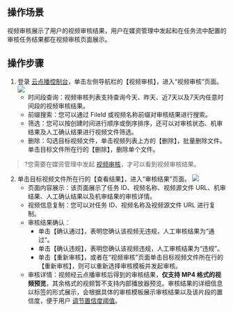 ## 操作场景
视频审核展示了用户的视频审核结果，用户在媒资管理中发起和在任务流中配置的审核任务结果都在视频审核页面展示。

## 操作步骤

1. 登录 [云点播控制台](https://console.cloud.tencent.com/vod/overview)，单击左侧导航栏的【视频审核】，进入“视频审核”页面。
![](https://main.qcloudimg.com/raw/226920768d74a5acccbc1393493c1a59.png)
	- 时间段查询：视频审核列表支持查询今天、昨天、近7天以及7天内任意时间段的视频审核结果。
	- 前缀搜索：您可以通过 FileId 或视频名称前缀对审核结果进行搜索。
	- 筛选：您可以按创建时间进行顺序或倒序排序，还可以对审核状态、机审结果及人工确认结果进行视频文件筛选。
	- 删除：勾选目标视频文件，单击视频列表上方的【删除】，批量删除文件。单击目标文件所在行的【删除】，删除单个文件。
	
>?您需要在媒资管理中发起 [视频审核](https://cloud.tencent.com/document/product/266/36448)，才可以看到视频审核结果。

2. 单击目标视频文件所在行的【查看结果】，进入“审核结果”页面。
![](https://main.qcloudimg.com/raw/bb204c5235cd38be81c26dd862c55e9e.png)
	- 页面内容展示：该页面展示了任务 ID、视频名称、视频源文件 URL、机审结果、人工确认结果以及机审结果的审核详情。
	- 视频信息复制：您可以对任务 ID、视频名称及视频源文件 URL 进行复制。
	- 审核结果确认：
		- 单击【确认通过】，表明您确认该视频无违规，人工审核结果为“通过”。
		- 单击【确认违规】，表明您确认该视频违规，人工审核结果为“违规”。
		- 单击【重新审核】，或者在“视频审核”页面单击目标视频文件所在行的【重新审核】，则可以重新选择审核模板并发起审核。
	- 审核详情：视频经云点播审核后得到的审核结果，**仅支持 MP4 格式的视频预览**，其余格式的视频暂不支持内部播放器预览。审核结果的详细信息以标签的形式展示，会根据具体的审核模板展示审核结果以及该片段的置信度，便于用户 [调节置信度阈值](https://cloud.tencent.com/document/product/266/33818#yz)。
		

